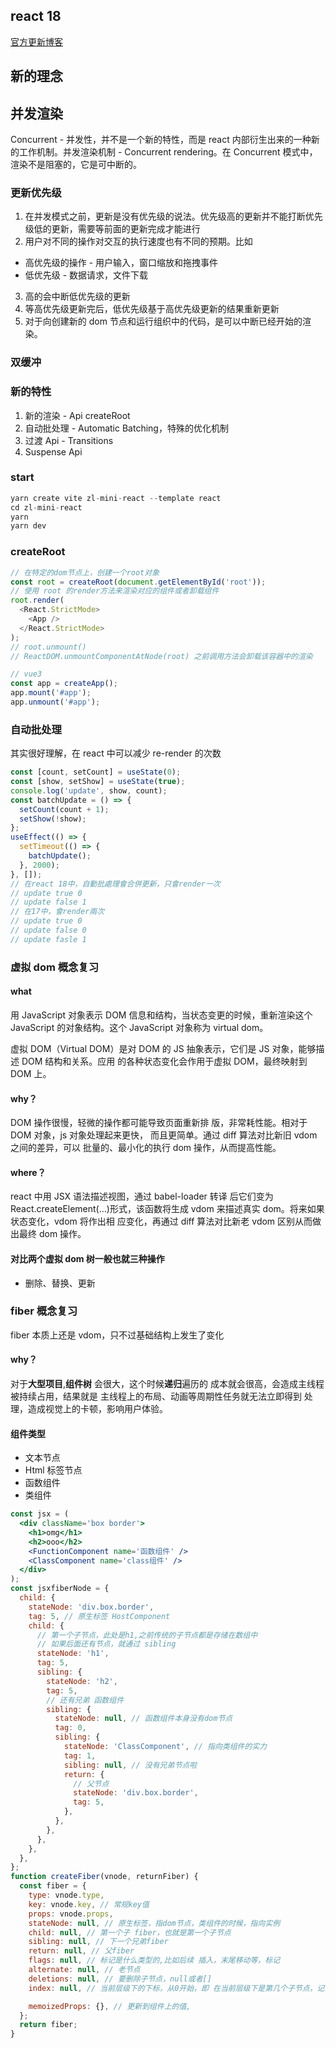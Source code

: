 ## react 18

[官方更新博客](https://zh-hans.reactjs.org/)

## 新的理念

## 并发渲染

Concurrent - 并发性，并不是一个新的特性，而是 react 内部衍生出来的一种新的工作机制。并发渲染机制 - Concurrent rendering。在 Concurrent 模式中，渲染不是阻塞的，它是可中断的。

### 更新优先级

1. 在并发模式之前，更新是没有优先级的说法。优先级高的更新并不能打断优先级低的更新，需要等前面的更新完成才能进行
2. 用户对不同的操作对交互的执行速度也有不同的预期。比如

- 高优先级的操作 - 用户输入，窗口缩放和拖拽事件
- 低优先级 - 数据请求，文件下载

3. 高的会中断低优先级的更新
4. 等高优先级更新完后，低优先级基于高优先级更新的结果重新更新
5. 对于向创建新的 dom 节点和运行组织中的代码，是可以中断已经开始的渲染。

### 双缓冲

### 新的特性

1. 新的渲染 - Api createRoot
2. 自动批处理 - Automatic Batching，特殊的优化机制
3. 过渡 Api - Transitions
4. Suspense Api

### start

```js
yarn create vite zl-mini-react --template react
cd zl-mini-react
yarn
yarn dev
```

### createRoot

```js
// 在特定的dom节点上，创建一个root对象
const root = createRoot(document.getElementById('root'));
// 使用 root 的render方法来渲染对应的组件或者卸载组件
root.render(
  <React.StrictMode>
    <App />
  </React.StrictMode>
);
// root.unmount()
// ReactDOM.unmountComponentAtNode(root) 之前调用方法会卸载该容器中的渲染

// vue3
const app = createApp();
app.mount('#app');
app.unmount('#app');
```

### 自动批处理

其实很好理解，在 react 中可以减少 re-render 的次数

```js
const [count, setCount] = useState(0);
const [show, setShow] = useState(true);
console.log('update', show, count);
const batchUpdate = () => {
  setCount(count + 1);
  setShow(!show);
};
useEffect(() => {
  setTimeout(() => {
    batchUpdate();
  }, 2000);
}, []);
// 在react 18中，自動批處理會合併更新，只會render一次
// update true 0
// update false 1
// 在17中，會render兩次
// update true 0
// update false 0
// update fasle 1
```

### 虚拟 dom 概念复习

#### what

⽤ JavaScript 对象表示 DOM 信息和结构，当状态变更的时候，重新渲染这个 JavaScript 的对象结构。这个 JavaScript 对象称为 virtual dom。

虚拟 DOM（Virtual DOM）是对 DOM 的 JS 抽象表示，它们是 JS 对象，能够描述 DOM 结构和关系。应用 的各种状态变化会作用于虚拟 DOM，最终映射到 DOM 上。

#### why？

DOM 操作很慢，轻微的操作都可能导致⻚⾯重新排 版，⾮常耗性能。相对于 DOM 对象，js 对象处理起来更快， ⽽且更简单。通过 diff 算法对⽐新旧 vdom 之间的差异，可以 批量的、最⼩化的执⾏ dom 操作，从⽽提⾼性能。

#### where？

react 中⽤ JSX 语法描述视图，通过 babel-loader 转译 后它们变为 React.createElement(...)形式，该函数将⽣成 vdom 来描述真实 dom。将来如果状态变化，vdom 将作出相 应变化，再通过 diff 算法对⽐新⽼ vdom 区别从⽽做出最终 dom 操作。

#### 对比两个虚拟 dom 树一般也就三种操作

- 删除、替换、更新

### fiber 概念复习

fiber 本质上还是 vdom，只不过基础结构上发生了变化

#### why？

对于<strong>⼤型项⽬</strong>,<strong>组件树</strong> 会很⼤，这个时候<strong>递归</strong>遍历的 成本就会很⾼，会造成主线程被持续占⽤，结果就是 主线程上的布局、动画等周期性任务就⽆法⽴即得到 处理，造成视觉上的卡顿，影响⽤户体验。

#### 组件类型

- 文本节点
- Html 标签节点
- 函数组件
- 类组件

```jsx
const jsx = (
  <div className='box border'>
    <h1>omg</h1>
    <h2>ooo</h2>
    <FunctionComponent name='函数组件' />
    <ClassComponent name='class组件' />
  </div>
);
const jsxfiberNode = {
  child: {
    stateNode: 'div.box.border',
    tag: 5, // 原生标签 HostComponent
    child: {
      // 第一个子节点，此处是h1,之前传统的子节点都是存储在数组中
      // 如果后面还有节点，就通过 sibling
      stateNode: 'h1',
      tag: 5,
      sibling: {
        stateNode: 'h2',
        tag: 5,
        // 还有兄弟 函数组件
        sibling: {
          stateNode: null, // 函数组件本身没有dom节点
          tag: 0,
          sibling: {
            stateNode: 'ClassComponent', // 指向类组件的实力
            tag: 1,
            sibling: null, // 没有兄弟节点啦
            return: {
              // 父节点
              stateNode: 'div.box.border',
              tag: 5,
            },
          },
        },
      },
    },
  },
};
function createFiber(vnode, returnFiber) {
  const fiber = {
    type: vnode.type,
    key: vnode.key, // 常规key值
    props: vnode.props,
    stateNode: null, // 原生标签，指dom节点，类组件的时候，指向实例
    child: null, // 第一个子 fiber，也就是第一个子节点
    sibling: null, // 下一个兄弟fiber
    return: null, // 父fiber
    flags: null, // 标记是什么类型的,比如后续 插入，末尾移动等，标记
    alternate: null, // 老节点
    deletions: null, // 要删除子节点，null或者[]
    index: null, // 当前层级下的下标，从0开始，即 在当前层级下是第几个子节点，记录位置。主要是为了，比如上次更新在某个位置，下次更新在什么地方，位置有没有发生变化，需不需要移动，都是根据index来判断

    memoizedProps: {}, // 更新到组件上的值,
  };
  return fiber;
}
```
